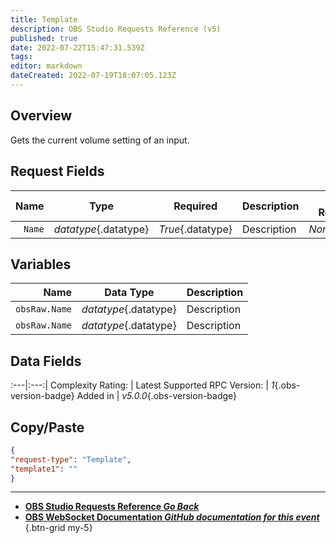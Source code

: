 ```yaml
---
title: Template
description: OBS Studio Requests Reference (v5)
published: true
date: 2022-07-22T15:47:31.539Z
tags: 
editor: markdown
dateCreated: 2022-07-19T18:07:05.123Z
---
```


## Overview
Gets the current volume setting of an input.

## Request Fields
Name | Type | Required| Description | Value Restrictions | Default Behavior |
----:|:----:|:-------:|:------------|:------------------:|:----------------:|
`Name` | *datatype*{.datatype} | *True*{.datatype} | Description | *None*{.datatype} | *N/A*{.datatype}
## Variables
Name | Data Type | Description | 
----:|:---------:|:------------|
`obsRaw.Name` | *datatype*{.datatype} | Description
`obsRaw.Name` | *datatype*{.datatype} | Description

## Data Fields
:---|:---:|
Complexity Rating: | <span class="stars stars--5"></span>
Latest Supported RPC Version: | *1*{.obs-version-badge}
Added in | *v5.0.0*{.obs-version-badge}

## Copy/Paste
```json
{
"request-type": "Template",
"template1": ""
}
```
---

- [<i class="mdi mdi-chevron-left"></i>**OBS Studio Requests Reference *Go Back***](/en/Broadcasters/OBS/Requests)
- [<i class="mdi mdi-github"></i> **OBS WebSocket Documentation *GitHub documentation for this event***](https://github.com/obsproject/obs-websocket/blob/master/docs/generated/protocol.md#template)
{.btn-grid my-5}